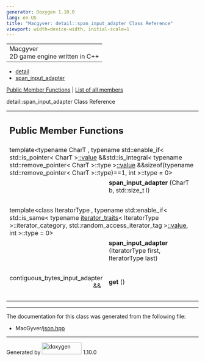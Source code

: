 ```yaml
---
generator: Doxygen 1.10.0
lang: en-US
title: "Macgyver: detail::span_input_adapter Class Reference"
viewport: width=device-width, initial-scale=1
---
```


<div id="top">

<div id="titlearea">

<table data-cellspacing="0" data-cellpadding="0">
<colgroup>
<col style="width: 100%" />
</colgroup>
<tbody>
<tr id="projectrow" class="odd">
<td id="projectalign"><div id="projectname">
Macgyver
</div>
<div id="projectbrief">
2D game engine written in C++
</div></td>
</tr>
</tbody>
</table>

</div>

<div id="main-nav">

</div>

<div id="nav-path" class="navpath">

- <a href="namespacedetail.html" class="el">detail</a>
- <a href="classdetail_1_1span__input__adapter.html"
  class="el">span_input_adapter</a>

</div>

</div>

<div class="header">

<div class="summary">

[Public Member Functions](#pub-methods) \| [List of all
members](classdetail_1_1span__input__adapter-members.html)

</div>

<div class="headertitle">

<div class="title">

detail::span_input_adapter Class Reference

</div>

</div>

</div>

<div class="contents">

<table class="memberdecls">
<colgroup>
<col style="width: 50%" />
<col style="width: 50%" />
</colgroup>
<tbody>
<tr class="odd heading">
<td colspan="2"><h2 id="public-member-functions"
class="groupheader"><span id="pub-methods"></span> Public Member
Functions</h2></td>
</tr>
<tr id="r_a100cb2415f6ad4fb60e3848569ed20dc"
class="even memitem:a100cb2415f6ad4fb60e3848569ed20dc">
<td colspan="2" class="memTemplParams"><span
id="a100cb2415f6ad4fb60e3848569ed20dc"></span> template&lt;typename
CharT , typename std::enable_if&lt; std::is_pointer&lt; CharT &gt;<a
href="namespacedetail.html#a47b1bb0bbd3596589ed9187059c312efa2063c1608d6e0baf80249c42e2be5804"
class="el">::value</a> &amp;&amp;std::is_integral&lt; typename
std::remove_pointer&lt; CharT &gt;::type &gt;<a
href="namespacedetail.html#a47b1bb0bbd3596589ed9187059c312efa2063c1608d6e0baf80249c42e2be5804"
class="el">::value</a> &amp;&amp;sizeof(typename std::remove_pointer&lt;
CharT &gt;::type)==1, int &gt;::type = 0&gt;</td>
</tr>
<tr class="odd memitem:a100cb2415f6ad4fb60e3848569ed20dc">
<td class="memTemplItemLeft" style="text-align: right;"
data-valign="top"> </td>
<td class="memTemplItemRight"
data-valign="bottom"><strong>span_input_adapter</strong> (CharT b,
std::size_t l)</td>
</tr>
<tr class="even separator:a100cb2415f6ad4fb60e3848569ed20dc">
<td colspan="2" class="memSeparator"> </td>
</tr>
<tr id="r_a8f3a694242ffd71722d292ffa9156e79"
class="odd memitem:a8f3a694242ffd71722d292ffa9156e79">
<td colspan="2" class="memTemplParams"><span
id="a8f3a694242ffd71722d292ffa9156e79"></span> template&lt;class
IteratorType , typename std::enable_if&lt; std::is_same&lt; typename <a
href="structdetail_1_1iterator__traits.html"
class="el">iterator_traits</a>&lt; IteratorType &gt;::iterator_category,
std::random_access_iterator_tag &gt;<a
href="namespacedetail.html#a47b1bb0bbd3596589ed9187059c312efa2063c1608d6e0baf80249c42e2be5804"
class="el">::value</a>, int &gt;::type = 0&gt;</td>
</tr>
<tr class="even memitem:a8f3a694242ffd71722d292ffa9156e79">
<td class="memTemplItemLeft" style="text-align: right;"
data-valign="top"> </td>
<td class="memTemplItemRight"
data-valign="bottom"><strong>span_input_adapter</strong> (IteratorType
first, IteratorType last)</td>
</tr>
<tr class="odd separator:a8f3a694242ffd71722d292ffa9156e79">
<td colspan="2" class="memSeparator"> </td>
</tr>
<tr id="r_adaf5823194cdd254da0ba4f550e77904"
class="even memitem:adaf5823194cdd254da0ba4f550e77904">
<td class="memItemLeft" style="text-align: right;"
data-valign="top"><span id="adaf5823194cdd254da0ba4f550e77904"></span>
contiguous_bytes_input_adapter &amp;&amp; </td>
<td class="memItemRight" data-valign="bottom"><strong>get</strong>
()</td>
</tr>
<tr class="odd separator:adaf5823194cdd254da0ba4f550e77904">
<td colspan="2" class="memSeparator"> </td>
</tr>
</tbody>
</table>

------------------------------------------------------------------------

The documentation for this class was generated from the following file:

- MacGyver/<a href="json_8hpp_source.html" class="el">json.hpp</a>

</div>

------------------------------------------------------------------------

<span class="small">Generated
by [<img src="doxygen.svg" class="footer" width="104" height="31"
alt="doxygen" />](https://www.doxygen.org/index.html) 1.10.0</span>

